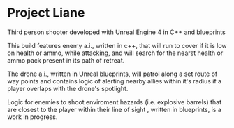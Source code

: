 # Project Liane  

Third person shooter developed with Unreal Engine 4 in C++ and blueprints

This build features enemy a.i., written in c++, that will run to cover if it is low on health or ammo, while attacking, and will search for the nearst health or ammo pack present in its path of retreat. 

The drone a.i., written in Unreal blueprints, will patrol along a set route of way points and contains logic of alerting nearby allies within it's radius if a player overlaps with the drone's spotlight.

Logic for enemies to shoot enviroment hazards (i.e. explosive barrels) that are closest to the player within their line of sight , written in blueprints, is a work in progress.
